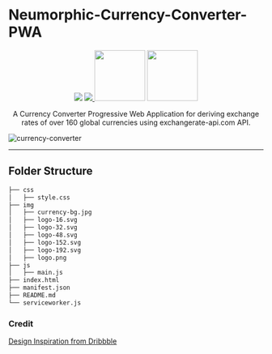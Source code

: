 # Neumorphic-Currency-Converter-PWA

<p align="center">
<img src="https://img.shields.io/github/repo-size/frankiefab100/Neumorphic-Currency-Converter-PWA?color=green&label=project%20size" />


<a href="https://app.netlify.com/sites/currency-exrate-converter/deploys">
<img src="https://api.netlify.com/api/v1/badges/d831b80b-40d4-473a-b552-13055a16a6da/deploy-status" />
</a>

<img src="https://forthebadge.com/images/badges/built-with-love.svg" width="100px" />

<img src="https://forthebadge.com/images/badges/open-source.svg" width="100px" />
</p>

<p align="center">A Currency Converter Progressive Web Application for deriving exchange rates of over 160 global currencies using exchangerate-api.com API.
</p>

![currency-converter](https://user-images.githubusercontent.com/46662771/162018458-87a24f56-fbf6-4060-9c54-8e8f54af050f.JPG)


<hr />

## Folder Structure

```bash
├── css
│   ├── style.css
├── img
│   ├── currency-bg.jpg
│   ├── logo-16.svg
│   ├── logo-32.svg
│   ├── logo-48.svg
│   ├── logo-152.svg
│   ├── logo-192.svg
│   ├── logo.png
├── js
│   ├── main.js
├── index.html
├── manifest.json
├── README.md
└── serviceworker.js
```

### Credit
[Design Inspiration from Dribbble](https://dribbble.com/shots/4771831-Simple-currency-converter)
